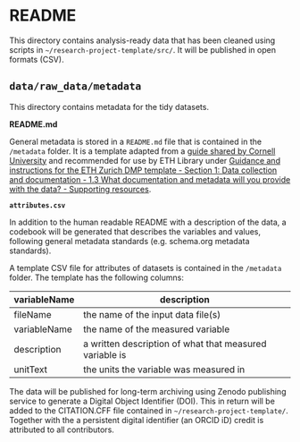 # README

This directory contains analysis-ready data that has been cleaned using scripts in `~/research-project-template/src/`. It will be published in open formats (CSV). 

## `data/raw_data/metadata`

This directory contains metadata for the tidy datasets. 

**README.md**

General metadata is stored in a `README.md` file that is contained in the `/metadata` folder. It is a template adapted from a [guide shared by Cornell University](https://data.research.cornell.edu/content/readme) and recommended for use by ETH Library under [Guidance and instructions for the ETH Zurich DMP template - Section 1: Data collection and documentation - 1.3 What documentation and metadata will you provide with the data? - Supporting resources](https://documentation.library.ethz.ch/display/DD/Data+Management+Plan+Instructions+for+ETH+Zurich+Researchers).

**`attributes.csv`**  

In addition to the human readable README with a description of the data, a codebook will be generated that describes the variables and values, following general metadata standards (e.g. schema.org metadata standards). 

A template CSV file for attributes of datasets is contained in the `/metadata` folder. The template has the following columns: 

| variableName | description                                             |
|--------------|---------------------------------------------------------|
| fileName     | the name of the input data file(s)                      |
| variableName | the name of the measured variable                       |
| description  | a written description of what that measured variable is |
| unitText     | the units the variable was measured in                  |

The data will be published for long-term archiving using Zenodo publishing service to generate a Digital Object Identifier (DOI). This in return will be added to the CITATION.CFF file contained in `~/research-project-template/`. Together with the a persistent digital identifier (an ORCID iD) credit is attributed to all contributors. 

